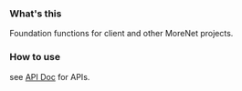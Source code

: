 ### What's this
Foundation functions for client and other MoreNet projects.

### How to use
see [API Doc](https://ronsun.github.io/MoreNet.Foundation/api) for APIs.